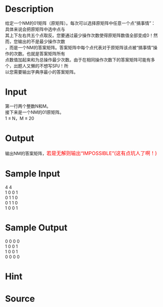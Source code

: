 
# Description

<div class="content"><div>给定一个NM的01矩阵（原矩阵）。每次可以选择原矩阵中任意一个点“搞事情”：具体来说会把原矩阵中选中点与</div>
<div>其上下左右共五个点取反。您要通过最少操作次数使得原矩阵数值全部变成0！然而，您输出的不是最少操作次数</div>
<div>，而是一个NM的答案矩阵。答案矩阵中每个点代表对于原矩阵该点被“搞事情”操作的次数。也就是答案矩阵所有</div>
<div>点数值加起来和为总操作最少次数。由于在相同操作次数下的答案矩阵可能有多个，出题人又懒的不想写SPJ！所</div>
<div>以您需要输出字典序最小的答案矩阵。</div>
<p></p></div>

# Input

<div class="content"><div>第一行两个整数N和M。</div>
<div>接下来是一个NM的01原矩阵。</div>
<div>1 ≤ N，M ≤ 20</div>
<p></p></div>

# Output

<div class="content"><div>输出NM的答案矩阵，<span style="font-size: medium;"><span style="color: rgb(255, 0, 0);">若是无解则输出“IMPOSSlBLE”(这有点坑人了啊！)</span></span></div>
<p></p></div>

# Sample Input

<div class="content"><span class="sampledata">4 4<br/>
1 0 0 1<br/>
0 1 1 0<br/>
0 1 1 0<br/>
1 0 0 1<br/>
</span></div>

# Sample Output

<div class="content"><span class="sampledata">0 0 0 0<br/>
1 0 0 1<br/>
1 0 0 1<br/>
0 0 0 0</span></div>

# Hint

<div class="content"><p></p></div>

# Source

<div class="content"><p><a href="problemset.php?search="></a></p></div>

